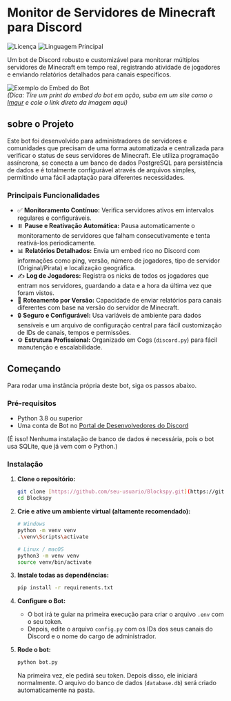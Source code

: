 # Monitor de Servidores de Minecraft para Discord

![Licença](https://img.shields.io/github/license/nakomaNS/blockspy?style=for-the-badge)
![Linguagem Principal](https://img.shields.io/github/languages/top/nakomaNS/blockspy?style=for-the-badge)

Um bot de Discord robusto e customizável para monitorar múltiplos servidores de Minecraft em tempo real, registrando atividade de jogadores e enviando relatórios detalhados para canais específicos.

![Exemplo do Embed do Bot](https://i.imgur.com/link_para_sua_imagem.png)  
*(Dica: Tire um print do embed do bot em ação, suba em um site como o [Imgur](https://imgur.com/upload) e cole o link direto da imagem aqui)*

##  sobre o Projeto

Este bot foi desenvolvido para administradores de servidores e comunidades que precisam de uma forma automatizada e centralizada para verificar o status de seus servidores de Minecraft. Ele utiliza programação assíncrona, se conecta a um banco de dados PostgreSQL para persistência de dados e é totalmente configurável através de arquivos simples, permitindo uma fácil adaptação para diferentes necessidades.

### Principais Funcionalidades

* ✅ **Monitoramento Contínuo:** Verifica servidores ativos em intervalos regulares e configuráveis.
* ⏸️ **Pause e Reativação Automática:** Pausa automaticamente o monitoramento de servidores que falham consecutivamente e tenta reativá-los periodicamente.
* 📊 **Relatórios Detalhados:** Envia um embed rico no Discord com informações como ping, versão, número de jogadores, tipo de servidor (Original/Pirata) e localização geográfica.
* ✍️ **Log de Jogadores:** Registra os nicks de todos os jogadores que entram nos servidores, guardando a data e a hora da última vez que foram vistos.
* 🔀 **Roteamento por Versão:** Capacidade de enviar relatórios para canais diferentes com base na versão do servidor de Minecraft.
* 🔒 **Seguro e Configurável:** Usa variáveis de ambiente para dados sensíveis e um arquivo de configuração central para fácil customização de IDs de canais, tempos e permissões.
* ⚙️ **Estrutura Profissional:** Organizado em Cogs (`discord.py`) para fácil manutenção e escalabilidade.

## Começando

Para rodar uma instância própria deste bot, siga os passos abaixo.

### Pré-requisitos

* Python 3.8 ou superior
* Uma conta de Bot no [Portal de Desenvolvedores do Discord](https://discord.com/developers/applications)

(É isso! Nenhuma instalação de banco de dados é necessária, pois o bot usa SQLite, que já vem com o Python.)

### Instalação

1.  **Clone o repositório:**
    ```bash
    git clone [https://github.com/seu-usuario/Blockspy.git](https://github.com/seu-usuario/Blockspy.git)
    cd Blockspy
    ```

2.  **Crie e ative um ambiente virtual (altamente recomendado):**
    ```bash
    # Windows
    python -m venv venv
    .\venv\Scripts\activate

    # Linux / macOS
    python3 -m venv venv
    source venv/bin/activate
    ```

3.  **Instale todas as dependências:**
    ```bash
    pip install -r requirements.txt
    ```

4.  **Configure o Bot:**
    * O bot irá te guiar na primeira execução para criar o arquivo `.env` com o seu token.
    * Depois, edite o arquivo `config.py` com os IDs dos seus canais do Discord e o nome do cargo de administrador.

5.  **Rode o bot:**
    ```bash
    python bot.py
    ```
    Na primeira vez, ele pedirá seu token. Depois disso, ele iniciará normalmente. O arquivo do banco de dados (`database.db`) será criado automaticamente na pasta.